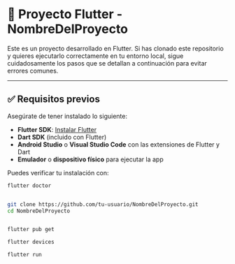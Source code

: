 # 📱 Proyecto Flutter - NombreDelProyecto

Este es un proyecto desarrollado en Flutter. Si has clonado este repositorio y quieres ejecutarlo correctamente en tu entorno local, sigue cuidadosamente los pasos que se detallan a continuación para evitar errores comunes.

---

## ✅ Requisitos previos

Asegúrate de tener instalado lo siguiente:

- **Flutter SDK**: [Instalar Flutter](https://docs.flutter.dev/get-started/install)
- **Dart SDK** (incluido con Flutter)
- **Android Studio** o **Visual Studio Code** con las extensiones de Flutter y Dart
- **Emulador** o **dispositivo físico** para ejecutar la app

Puedes verificar tu instalación con:

```bash
flutter doctor


git clone https://github.com/tu-usuario/NombreDelProyecto.git
cd NombreDelProyecto


flutter pub get

flutter devices

flutter run
